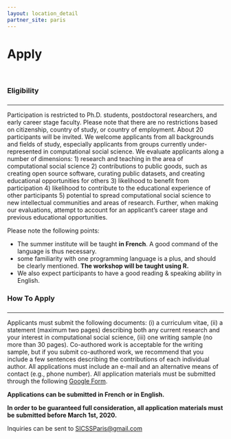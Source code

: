 ```yaml
---
layout: location_detail
partner_site: paris
---
```


<h1 class="display-4">Apply</h1>
<br />

### Eligibility
### <a name="eligibility"></a>

---

Participation is restricted to Ph.D. students, postdoctoral researchers, and early career stage faculty. Please note that there are no restrictions based on citizenship, country of study, or country of employment.  About 20 participants will be invited. We welcome applicants from all backgrounds and fields of study, especially applicants from groups currently under-represented in computational social science. We evaluate applicants along a number of dimensions: 1) research and teaching in the area of computational social science 2) contributions to public goods, such as creating open source software, curating public datasets, and creating educational opportunities for others 3) likelihood to benefit from participation 4) likelihood to contribute to the educational experience of other participants 5) potential to spread computational social science to new intellectual communities and areas of research. Further, when making our evaluations, attempt to account for an applicant’s career stage and previous educational opportunities.

Please note the following points: 

- The summer institute will be taught **in French**. A good command of the language is thus necessary.
- some familiarity with one programming language is a plus, and should be clearly mentioned. **The workshop will be taught using R.**
- We also expect participants to have a good reading & speaking ability in English.




### How To Apply
### <a name="how_to_apply"></a>

---

Applicants must submit the following documents: (i) a curriculum vitae, (ii) a statement (maximum two pages) describing both any current research and your interest in computational social science, (iii) one writing sample (no more than 30 pages). Co-authored work is acceptable for the writing sample, but if you submit co-authored work, we recommend that you include a few sentences describing the contributions of each individual author. All applications must include an e-mail and an alternative means of contact (e.g., phone number). All application materials must be submitted through the following [Google Form]().

**Applications can be submitted in French or in English.**

**In order to be guaranteed full consideration, all application materials must be submitted before March 1st, 2020.**

Inquiries can be sent to SICSSParis@gmail.com

